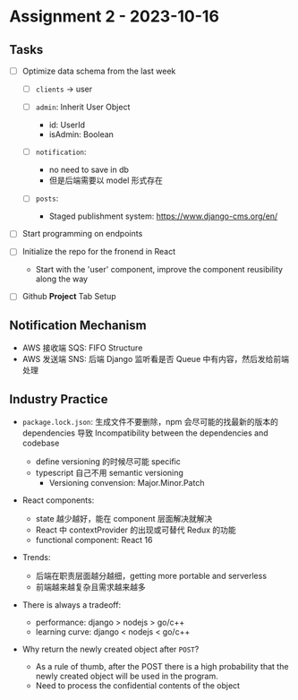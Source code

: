 # Assignment 2 - 2023-10-16

## Tasks

- [ ] Optimize data schema from the last week

  - [ ] `clients` -> user
  - [ ] `admin`: Inherit User Object

    - id: UserId
    - isAdmin: Boolean

  - [ ] `notification`:

    - no need to save in db
    - 但是后端需要以 model 形式存在

  - [ ] `posts`:
    - Staged publishment system: https://www.django-cms.org/en/

- [ ] Start programming on endpoints
- [ ] Initialize the repo for the fronend in React
  - Start with the 'user' component, improve the component reusibility along the way
- [ ] Github **Project** Tab Setup

## Notification Mechanism

- AWS 接收端 SQS: FIFO Structure
- AWS 发送端 SNS: 后端 Django 监听看是否 Queue 中有内容，然后发给前端处理

## Industry Practice

- `package.lock.json`: 生成文件不要删除，npm 会尽可能的找最新的版本的 dependencies 导致 Incompatibility between the dependencies and codebase

  - define versioning 的时候尽可能 specific
  - typescript 自己不用 semantic versioning
    - Versioning convension: Major.Minor.Patch

- React components:

  - state 越少越好，能在 component 层面解决就解决
  - React 中 contextProvider 的出现或可替代 Redux 的功能
  - functional component: React 16

- Trends:

  - 后端在职责层面越分越细，getting more portable and serverless
  - 前端越来越复杂且需求越来越多

- There is always a tradeoff:

  - performance: django > nodejs > go/c++
  - learning curve: django < nodejs < go/c++

- Why return the newly created object after `POST`?

  - As a rule of thumb, after the POST there is a high probability that the newly created object will be used in the program.
  - Need to process the confidential contents of the object
